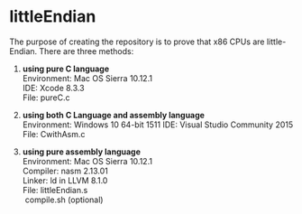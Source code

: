 # littleEndian

The purpose of creating the repository is to prove that x86 CPUs are little-Endian.
There are three methods:

1. **using pure C language**  
Environment: Mac OS Sierra 10.12.1  
IDE: Xcode 8.3.3  
File: pureC.c  

2. **using both C Language and assembly language**  
Environment: Windows 10 64-bit 1511 
IDE: Visual Studio Community 2015  
File: CwithAsm.c  

3. **using pure assembly language**  
Environment: Mac OS Sierra 10.12.1  
Compiler: nasm 2.13.01  
Linker: ld in LLVM 8.1.0  
File: littleEndian.s  
&nbsp;compile.sh (optional)
